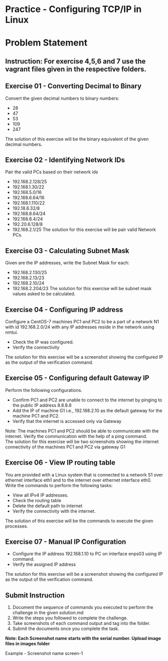 # Practice - Configuring TCP/IP in Linux

# Problem Statement

## Instruction: For exercise 4,5,6 and 7 use the vagrant files given in the respective folders.

## Exercise 01 - Converting Decimal to Binary

Convert the given decimal numbers to binary numbers: 
- 28 
- 47 
- 53 
- 109 
- 247 

The solution of this exercise will be the binary equivalent of the given decimal numbers. 

## Exercise 02 - Identifying Network IDs

Pair the valid PCs based on their network ids  
- 192.168.2.128/25 
- 192.168.1.30/22 
- 192.168.5.0/16 
- 192.168.6.64/16 
- 192.168.1.110/22 
- 192.18.6.32/8 
- 192.168.8.64/24 
- 192.168.8.4/24 
- 192.20.6.128/8 
- 192.168.2.1/25 
The solution for this exercise will be pair valid Network PCs.

## Exercise 03 - Calculating Subnet Mask

Given are the IP addresses, write the Subnet Mask for each: 
- 192.168.2.130/25 
- 192.168.2.13/23 
- 192.168.2.10/24 
- 192.168.2.204/23 
The solution for this exercise will be  subnet mask values asked to be calculated. 

## Exercise 04 - Configuring IP address

Configure a CentOS-7 machines PC1  and PC2 to be a part of a network N1 with id 192.168.2.0/24 with any IP addresses reside in the network using nmtui.  
- Check the IP was configured.  
- Verify the connectivity 

The solution for this exercise will be a screenshot showing the configured IP as the output of the verification command. 

## Exercise 05 - Configuring default Gateway IP

Perform the following configurations. 
- Confirm PC1 and PC2 are unable to connect to the internet by pinging to the public IP address 8.8.8.8
- Add the IP of machine G1 i.e., 192.168.2.10 as the default gateway for the machine PC1 and PC2. 
- Verify that  the internet is accessed only via Gateway  

Note: The machines PC1 and PC2 should be able to communicate with the internet. Verify the communication with the help of a ping command.  
The solution for this exercise will be two screenshots showing the internet connectivity of the machines PC1 and PC2 via gateway G1 

## Exercise 06 - View IP routing table

You are provided with a Linux system that is connected to a network S1 over ethernet interface eth1 and to the internet over ethernet interface eth0. Write the commands to perform the following tasks: 
- View all IPv4 IP addresses. 
- Check the routing table 
- Delete the default path to internet 
- Verify the connectivity with the internet. 

The solution of this exercise will be the commands to execute the given processes. 

## Exercise 07 - Manual IP Configuration

- Configure the IP address 192.168.1.10 to PC on interface enps03 using IP command. 
- Verify the assigned IP address 

The solution for this exercise will be a screenshot showing the configured IP as the output of the verification command. 


## Submit Instruction
1. Document the sequence of commands you executed to perform the challenge in the given solution.md 
2. Write the steps you followed to complete the challenge. 
3. Take screenshots of each command output and tag into the folder.
4. Submit the documents once you complete the task. 

**Note: Each Screenshot name starts with the serial number. Upload image files in images folder** 

Example - Screenshot name 
screen-1​


